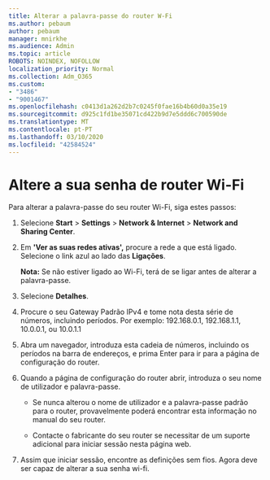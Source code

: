 ```yaml
---
title: Alterar a palavra-passe do router W-Fi
ms.author: pebaum
author: pebaum
manager: mnirkhe
ms.audience: Admin
ms.topic: article
ROBOTS: NOINDEX, NOFOLLOW
localization_priority: Normal
ms.collection: Adm_O365
ms.custom:
- "3486"
- "9001467"
ms.openlocfilehash: c0413d1a262d2b7c0245f0fae16b4b60d0a35e19
ms.sourcegitcommit: d925c1fd1be35071cd422b9d7e5ddd6c700590de
ms.translationtype: MT
ms.contentlocale: pt-PT
ms.lasthandoff: 03/10/2020
ms.locfileid: "42584524"
---
```

# <a name="change-your-wi-fi-router-password"></a>Altere a sua senha de router Wi-Fi

Para alterar a palavra-passe do seu router Wi-Fi, siga estes passos:

1. Selecione **Start** > **Settings** > **Network & Internet** > **Network and Sharing Center**.

2. Em **'Ver as suas redes ativas',** procure a rede a que está ligado. Selecione o link azul ao lado das **Ligações**.<br>

   **Nota:** Se não estiver ligado ao Wi-Fi, terá de se ligar antes de alterar a palavra-passe.

3. Selecione **Detalhes**.

4. Procure o seu Gateway Padrão IPv4 e tome nota desta série de números, incluindo períodos. Por exemplo: 192.168.0.1, 192.168.1.1, 10.0.0.1, ou 10.0.1.1

5. Abra um navegador, introduza esta cadeia de números, incluindo os períodos na barra de endereços, e prima Enter para ir para a página de configuração do router.

6. Quando a página de configuração do router abrir, introduza o seu nome de utilizador e palavra-passe.<br>
   - Se nunca alterou o nome de utilizador e a palavra-passe padrão para o router, provavelmente poderá encontrar esta informação no manual do seu router.

   - Contacte o fabricante do seu router se necessitar de um suporte adicional para iniciar sessão nesta página web.

7. Assim que iniciar sessão, encontre as definições sem fios. Agora deve ser capaz de alterar a sua senha wi-fi.
